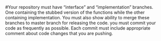 #Your	repository	must	have	“interface” and	“implementation” branches.	One	containing the	 stubbed	 version	 of	 the	 functions while	 the	 other	 containing	 implementation.	 You	must	also	show	ability	to	merge	these	branches	to	master	branch	for	releasing	the	code. you	 must	 commit	 your	 code	 as	 frequently	 as	 possible.	 Each	 commit	 must	 include	appropriate	comment	about	code	changes	that	you	are	pushing.
